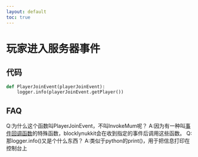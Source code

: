 ```yaml
---
layout: default
toc: true
---
```

# 玩家进入服务器事件

代码
----
~~~python
def PlayerJoinEvent(playerJoinEvent):
    logger.info(playerJoinEvent.getPlayer())
~~~
FAQ
----
Q:为什么这个函数叫PlayerJoinEvent，不叫InvokeMum呢？
A:因为有一种叫[事件回调函数](http://www.blocklynukkit.info/1994516#_530)的特殊函数，blocklynukkit会在收到指定的事件后调用这些函数。
Q:那logger.info()又是个什么东西？
A:类似于python的print()，用于把信息打印在控制台上
